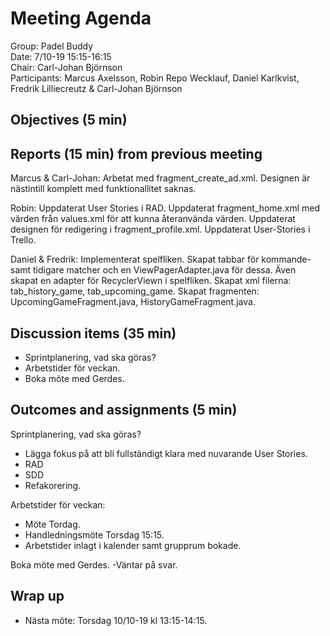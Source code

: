 # Meeting Agenda
Group: Padel Buddy  
Date: 7/10-19 15:15-16:15  
Chair: Carl-Johan Björnson  
Participants: Marcus Axelsson, Robin Repo Wecklauf, Daniel Karlkvist, Fredrik Lilliecreutz & Carl-Johan Björnson

## Objectives (5 min)

## Reports (15 min) from previous meeting
Marcus & Carl-Johan: Arbetat med fragment_create_ad.xml. Designen är nästintill komplett med funktionallitet saknas. 

Robin: Uppdaterat User Stories i RAD. Uppdaterat fragment_home.xml med värden från values.xml för att kunna återanvända värden. Uppdaterat designen
för redigering i fragment_profile.xml. Uppdaterat User-Stories i Trello. 

Daniel & Fredrik: Implementerat spelfliken. Skapat tabbar för kommande- samt tidigare matcher och en ViewPagerAdapter.java för dessa. Även skapat en adapter för RecyclerViewn i spelfliken. 
Skapat xml filerna: tab_history_game, tab_upcoming_game. Skapat fragmenten: UpcomingGameFragment.java, HistoryGameFragment.java. 
 
## Discussion items (35 min)
- Sprintplanering, vad ska göras? 
- Arbetstider för veckan. 
- Boka möte med Gerdes. 

## Outcomes and assignments (5 min)
Sprintplanering, vad ska göras?
- Lägga fokus på att bli fullständigt klara med nuvarande User Stories. 
- RAD 
- SDD
- Refakorering.

Arbetstider för veckan:
- Möte Tordag.
- Handledningsmöte Torsdag 15:15.
- Arbetstider inlagt i kalender samt grupprum bokade.

Boka möte med Gerdes.
-Väntar på svar. 

## Wrap up

- Nästa möte: Torsdag 10/10-19 kl 13:15-14:15.
